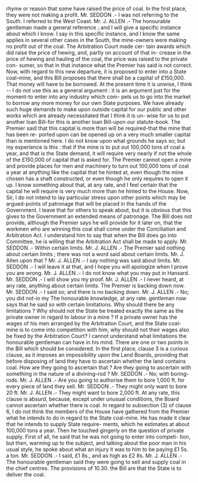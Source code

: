 rhyme or reason that some have raised the price of coal. In the first place, they were not making a profit. Mr. SEDDON .- I was not referring to the South. I referred to the West Coast. Mr. J. ALLEN .- The honourable gentleman made a general reference ; and I will give a specific instance about which I know. I say in this specific instance, and I know the same applies in several other cases in the South, the mine-owners were making no profit out of the coal. The Arbitration Court made cer- tain awards which did raise the price of hewirg, and, partly on account of that in- crease in the price of hewing and hauling of the coal, the price was raised to the private con- sumer, so that in that instance what the Premier has said is not correct. Now, with regard to this new departure, it is proposed to enter into a State coal-mine, and this Bill proposes that there shall be a capital of £150,000. That money will have to be borrowed. At the present time it is unwise, I think -- I do not use this as a general argument : it is an argument just for the moment-to enter into any industry which com- pels us to go into the market to borrow any more money for our own State purposes. We have already such huge demands to make upon outside capital for our public and other works which are already necessitated that I think it is un- wise for us to put another loan Bill-for this is another loan Bill-upon our statute-book. The Premier said that this capital is more than will be required-that the mine that has been re- ported upon can be opened up on a very much smaller capital than is mentioned here. I do not know upon what grounds he says so; but my experience is this : that if the mine is to put out 100,000 tons of coal a year, and that is the State demand, it will require very nearly if not the whole of the £150,000 of capital that is asked for. The Premier cannot open a mine and provide places for men and machinery to turn out 100,000 tons of coal a year at anything like the capital that he hinted at, even though the mine chosen has a shaft constructed, or even though he only requires to open it up. I know something about that, at any rate, and I feel certain that the capital he will require is very much more than he hinted to the House. Now, Sir, I do not intend to lay particular stress upon other points which may be argued-points of patronage that will be placed in the hands of the Government. I leave that for others to speak about, but it is obvious that this gives to the Government an extended means of patronage. The Bill does not provide, although the Premier says he will provide for it later on, that the workmen who are winning this coal shall come under the Conciliation and Arbitration Act. I understand him to say that when the Bill does go into Committee, he is willing that the Arbitration Act shall be made to apply. Mr. SEDDON .- Within certain limits. Mr. J. ALLEN .- The Premier said nothing about certain limits ; there was not a word said about certain limits. Mr. J. Allen upon that ? Mr. J. ALLEN .- I say nothing was said about limits. Mr. SEDDON .- I will leave it at that, and I hope you will apologize when I prove you are wrong. Mr. J. ALLEN .- I do not know what you may put in Hansard. Mr. SEDDON .- I will show you my proof. Mr. J. ALLEN .- I never heard, at any rate, anything about certain limits. The Premier is backing down now. Mr. SEDDON .- I said so; and there is no backing down. Mr. J. ALLEN .- No; you did not-io my The honourable knowledge, at any rate. gentleman now says that he said so with certain limitations. Why should there be any limitations ? Why should not the State be treated exactly the same as the private owner in regard to labour in a mine ? If a private owner has the wages of his men arranged by the Arbitration Court, and the State coal-mine is to come into competition with him, why should not their wages also be fixed by the Arbitration Court? I cannot understand what limitations the honourable gentleman can have in his mind. There are one or two points in the Bill which should be considered. In the first place, clause 3 is a curious clause, as it imposes an impossibility upon the Land Boards, providing that before disposing of land they have to ascertain whether the land contains coal. How are they going to ascertain that ? Are they going to ascertain with something in the nature of a divining-rod ? Mr. SEDDON .- No; with boring-rods. Mr. J. ALLEN .- Are you going to authorise them to bore 1,000 ft. for every piece of land they sell. Mr. SEDDON .- They might only want to bore 20 ft. Mr. J. ALLEN .- They might want to bore 2,000 ft. At any rate, this clause is absurd, because, except under unusual conditions, the Board cannot ascertain whether there is coal. In regard to subsection (3) of clause 6, I do not think the members of the House have gathered from the Premier what he intends to do in regard to the State coal-mine. He has made it clear that he intends to supply State require- ments, which he estimates at about 100,000 tons a year. Then he touched gingerly on the question of private supply. First of all, he said that he was not going to enter into competi- tion, but then, warming up to the subject, and talking about the poor man in his usual style, he spoke about what an injury it was to him to be paying £1 5s. a ton. Mr. SEDDON .- I said, £1 8s., and as high as £2 8s. Mr. J. ALLEN .- The honourable gentleman said they were going to sell and supply coal in the chief centres. The provisions of 10.30. the Bill are that the State is to deliver the coal. 